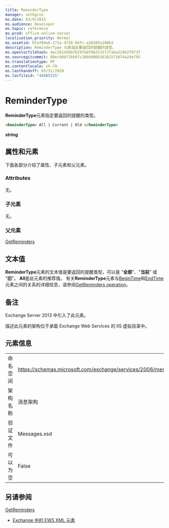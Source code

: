 ```yaml
---
title: ReminderType
manager: sethgros
ms.date: 03/9/2015
ms.audience: Developer
ms.topic: reference
ms.prod: office-online-server
localization_priority: Normal
ms.assetid: bfaf84eb-271a-4728-84fc-a20205a100bd
description: ReminderType 元素指定要返回的提醒的类型。
ms.openlocfilehash: 4ac20143bbfb29fb8f962515f2faba224b2f973f
ms.sourcegitcommit: 88ec988f2bb67c1866d06b361615f3674a24e795
ms.translationtype: MT
ms.contentlocale: zh-CN
ms.lasthandoff: 05/31/2020
ms.locfileid: "44465525"
---
```

# <a name="remindertype"></a>ReminderType

**ReminderType**元素指定要返回的提醒的类型。 
  
```XML
<ReminderType> All | Current | Old </ReminderType>
```

 **string**
## <a name="attributes-and-elements"></a>属性和元素

下面各部分介绍了属性、子元素和父元素。
  
### <a name="attributes"></a>Attributes

无。
  
### <a name="child-elements"></a>子元素

无。
  
### <a name="parent-elements"></a>父元素

[GetReminders](getreminders.md)
  
## <a name="text-value"></a>文本值

**ReminderType**元素的文本值是要返回的提醒类型，可以是 "**全部**"、"**当前**" 或 "**旧**"。 **All**是此元素的推荐值。 有关**ReminderType**元素与[BeginTime](begintime.md)和[EndTime](endtime-remindermessagedatatype.md)元素之间的关系的详细信息，请参阅[GetReminders operation](getreminders-operation.md)。
  
## <a name="remarks"></a>备注

Exchange Server 2013 中引入了此元素。
  
描述此元素的架构位于承载 Exchange Web Services 的 IIS 虚拟目录中。
  
## <a name="element-information"></a>元素信息

|||
|:-----|:-----|
|命名空间  <br/> |https://schemas.microsoft.com/exchange/services/2006/messages  <br/> |
|架构名称  <br/> |消息架构  <br/> |
|验证文件  <br/> |Messages.xsd  <br/> |
|可以为空  <br/> |False  <br/> |
   
## <a name="see-also"></a>另请参阅



[GetReminders](getreminders.md)


- [Exchange 中的 EWS XML 元素](ews-xml-elements-in-exchange.md)

